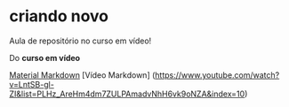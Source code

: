 # criando novo
 Aula de repositório no curso em vídeo!
 
 Do **curso em vídeo**
 
[Material Markdown](https://docs.pipz.com/central-de-ajuda/learning-center/guia-basico-de-markdown#open)
[Vídeo Markdown] (https://www.youtube.com/watch?v=LntSB-gl-ZI&list=PLHz_AreHm4dm7ZULPAmadvNhH6vk9oNZA&index=10)

